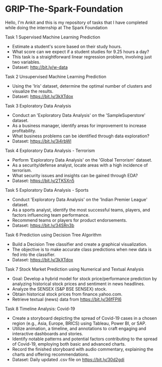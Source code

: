 # GRIP-The-Spark-Foundation
Hello, I'm Ankit and this is my repository of tasks that I have completed while doing the internship at The Spark Foundation

Task 1
Supervised Machine Learning Prediction
- Estimate a student's score based on their study hours.
- What score can we expect if a student studies for 9.25 hours a day?
- This task is a straightforward linear regression problem, involving just two variables.
- Dataset: http://bit.ly/w-data

Task 2
Unsupervised Machine Learning Prediction
- Using the 'Iris' dataset, determine the optimal number of clusters and visualize the results.
- Dataset: https://bit.ly/3kXTdox

Task 3
Exploratory Data Analysis
- Conduct an 'Exploratory Data Analysis' on the 'SampleSuperstore' dataset.
- As a business manager, identify areas for improvement to increase profitability.
- What business problems can be identified through data exploration?
- Dataset: https://bit.ly/3i4rbWl

Task 4
Exploratory Data Analysis - Terrorism
- Perform 'Exploratory Data Analysis' on the 'Global Terrorism' dataset.
- As a security/defense analyst, locate areas with a high incidence of terrorism.
- What security issues and insights can be gained through EDA?
- Dataset: https://bit.ly/2TK5Xn5

Task 5
Exploratory Data Analysis - Sports
- Conduct 'Exploratory Data Analysis' on the 'Indian Premier League' dataset.
- As a sports analyst, identify the most successful teams, players, and factors influencing team performance.
- Recommend teams or players for product endorsements.
- Dataset: https://bit.ly/34SRn3b

Task 6
Prediction using Decision Tree Algorithm
- Build a Decision Tree classifier and create a graphical visualization.
- The objective is to make accurate class predictions when new data is fed into the classifier.
- Dataset: https://bit.ly/3kXTdox

Task 7
Stock Market Prediction using Numerical and Textual Analysis
- Goal: Develop a hybrid model for stock price/performance prediction by analyzing historical stock prices and sentiment in news headlines.
- Analyze the SENSEX (S&P BSE SENSEX) stock.
- Obtain historical stock prices from finance.yahoo.com.
- Retrieve textual (news) data from https://bit.ly/36fFPI6

Task 8
Timeline Analysis: Covid-19
- Create a storyboard depicting the spread of Covid-19 cases in a chosen region (e.g., Asia, Europe, BRICS) using Tableau, Power BI, or SAP.
- Utilize animation, a timeline, and annotations to craft engaging and interactive dashboards and stories.
- Identify notable patterns and potential factors contributing to the spread of Covid-19, employing both basic and advanced charts.
- Record the finished storyboard with audio commentary, explaining the charts and offering recommendations.
- Dataset: Daily updated .csv file on https://bit.ly/30d2gdi
